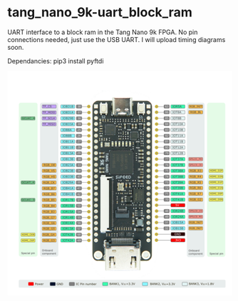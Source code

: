 # tang_nano_9k-uart_block_ram
UART interface to a block ram in the Tang Nano 9k FPGA. No pin connections needed, just use the USB UART. I will upload timing diagrams soon.

Dependancies:
pip3 install pyftdi

![picture](https://github.com/charkster/usb_pd_monitor/blob/main/images/tang_nano_9k_pinout.gif)
